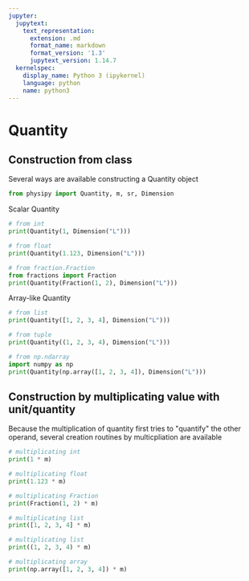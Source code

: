 ```yaml
---
jupyter:
  jupytext:
    text_representation:
      extension: .md
      format_name: markdown
      format_version: '1.3'
      jupytext_version: 1.14.7
  kernelspec:
    display_name: Python 3 (ipykernel)
    language: python
    name: python3
---
```


# Quantity


## Construction from class


Several ways are available constructing a Quantity object

```python
from physipy import Quantity, m, sr, Dimension
```

Scalar Quantity

```python
# from int
print(Quantity(1, Dimension("L")))

# from float
print(Quantity(1.123, Dimension("L")))

# from fraction.Fraction
from fractions import Fraction
print(Quantity(Fraction(1, 2), Dimension("L")))
```


Array-like Quantity

```python
# from list
print(Quantity([1, 2, 3, 4], Dimension("L")))

# from tuple
print(Quantity((1, 2, 3, 4), Dimension("L")))

# from np.ndarray
import numpy as np
print(Quantity(np.array([1, 2, 3, 4]), Dimension("L")))
```

## Construction by multiplicating value with unit/quantity


Because the multiplication of quantity first tries to "quantify" the other operand, several creation routines by multicpliation are available

```python
# multiplicating int
print(1 * m)

# multiplicating float
print(1.123 * m)

# multiplicating Fraction
print(Fraction(1, 2) * m)

# multiplicating list
print([1, 2, 3, 4] * m)

# multiplicating list
print((1, 2, 3, 4) * m)

# multiplicating array
print(np.array([1, 2, 3, 4]) * m)
```
